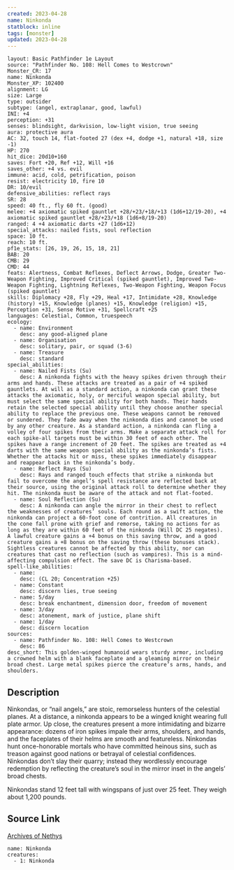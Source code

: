 ```yaml
---
created: 2023-04-28
name: Ninkonda
statblock: inline
tags: [monster]
updated: 2023-04-28
---
```

```statblock
layout: Basic Pathfinder 1e Layout
source: "Pathfinder No. 108: Hell Comes to Westcrown"
Monster_CR: 17
name: Ninkonda
Monster_XP: 102400
alignment: LG
size: Large
type: outsider
subtype: (angel, extraplanar, good, lawful)
INI: +4
perception: +31
senses: blindsight, darkvision, low-light vision, true seeing
aura: protective aura
AC: 32, touch 14, flat-footed 27 (dex +4, dodge +1, natural +18, size -1)
HP: 270
hit_dice: 20d10+160
saves: Fort +20, Ref +12, Will +16
saves_other: +4 vs. evil
immune: acid, cold, petrification, poison
resist: electricity 10, fire 10
DR: 10/evil
defensive_abilities: reflect rays
SR: 28
speed: 40 ft., fly 60 ft. (good)
melee: +4 axiomatic spiked gauntlet +28/+23/+18/+13 (1d6+12/19-20), +4 axiomatic spiked gauntlet +28/+23/+18 (1d6+8/19-20)
ranged: 4 +4 axiomatic darts +27 (1d6+12)
special_attacks: nailed fists, soul reflection
space: 10 ft.
reach: 10 ft.
pf1e_stats: [26, 19, 26, 15, 18, 21]
BAB: 20
CMB: 29
CMD: 44
feats: Alertness, Combat Reflexes, Deflect Arrows, Dodge, Greater Two-Weapon Fighting, Improved Critical (spiked gauntlet), Improved Two-Weapon Fighting, Lightning Reflexes, Two-Weapon Fighting, Weapon Focus (spiked gauntlet)
skills: Diplomacy +28, Fly +29, Heal +17, Intimidate +28, Knowledge (history) +15, Knowledge (planes) +15, Knowledge (religion) +15, Perception +31, Sense Motive +31, Spellcraft +25
languages: Celestial, Common, truespeech
ecology:
  - name: Environment
    desc: any good-aligned plane
  - name: Organisation
    desc: solitary, pair, or squad (3-6)
  - name: Treasure
    desc: standard
special_abilities:
  - name: Nailed Fists (Su)
    desc: A ninkonda fights with the heavy spikes driven through their arms and hands. These attacks are treated as a pair of +4 spiked gauntlets. At will as a standard action, a ninkonda can grant these attacks the axiomatic, holy, or merciful weapon special ability, but must select the same special ability for both hands. Their hands retain the selected special ability until they choose another special ability to replace the previous one. These weapons cannot be removed or sundered. They fade away when the ninkonda dies and cannot be used by any other creature. As a standard action, a ninkonda can fling a volley of four spikes from their arms. Make a separate attack roll for each spike-all targets must be within 30 feet of each other. The spikes have a range increment of 20 feet. The spikes are treated as +4 darts with the same weapon special ability as the ninkonda’s fists. Whether the attacks hit or miss, these spikes immediately disappear and reappear back in the ninkonda’s body.
  - name: Reflect Rays (Su)
    desc: Rays and ranged touch effects that strike a ninkonda but fail to overcome the angel’s spell resistance are reflected back at their source, using the original attack roll to determine whether they hit. The ninkonda must be aware of the attack and not flat-footed.
  - name: Soul Reflection (Su)
    desc: A ninkonda can angle the mirror in their chest to reflect the weaknesses of creatures’ souls. Each round as a swift action, the ninkonda can project a 60-foot cone of contrition. All creatures in the cone fall prone with grief and remorse, taking no actions for as long as they are within 60 feet of the ninkonda (Will DC 25 negates). A lawful creature gains a +4 bonus on this saving throw, and a good creature gains a +8 bonus on the saving throw (these bonuses stack). Sightless creatures cannot be affected by this ability, nor can creatures that cast no reflection (such as vampires). This is a mind-affecting compulsion effect. The save DC is Charisma-based.
spell-like_abilities:
  - name:
    desc: (CL 20; Concentration +25)
  - name: Constant
    desc: discern lies, true seeing
  - name: 5/day
    desc: break enchantment, dimension door, freedom of movement
  - name: 3/day
    desc: atonement, mark of justice, plane shift
  - name: 1/day
    desc: discern location
sources:
  - name: Pathfinder No. 108: Hell Comes to Westcrown
    desc: 86
desc_short: This golden-winged humanoid wears sturdy armor, including a crowned helm with a blank faceplate and a gleaming mirror on their broad chest. Large metal spikes pierce the creature’s arms, hands, and shoulders.
```
## Description
Ninkondas, or “nail angels,” are stoic, remorseless hunters of the celestial planes. At a distance, a ninkonda appears to be a winged knight wearing full plate armor. Up close, the creatures present a more intimidating and bizarre appearance: dozens of iron spikes impale their arms, shoulders, and hands, and the faceplates of their helms are smooth and featureless. Ninkondas hunt once-honorable mortals who have committed heinous sins, such as treason against good nations or betrayal of celestial confidences. Ninkondas don’t slay their quarry; instead they wordlessly encourage redemption by reflecting the creature’s soul in the mirror inset in the angels’ broad chests.

Ninkondas stand 12 feet tall with wingspans of just over 25 feet. They weigh about 1,200 pounds.
## Source Link
[Archives of Nethys](https://aonprd.com/MonsterDisplay.aspx?ItemName=Ninkonda)
```encounter-table
name: Ninkonda
creatures:
  - 1: Ninkonda
```
